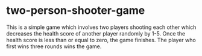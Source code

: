 # two-person-shooter-game
This is a simple game which involves two players shooting each other which decreases the health score of another player randomly by 1-5. Once the health score is less than or equal to zero, the game finishes. The player who first wins three rounds wins the game. 
